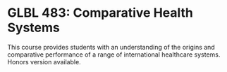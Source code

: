 # GLBL 483: Comparative Health Systems

This course provides students with an understanding of the origins and comparative performance of a range of international healthcare systems. Honors version available.
